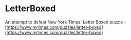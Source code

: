 # LetterBoxed
An attempt to defeat New York Times' Letter Boxed puzzle - [https://www.nytimes.com/puzzles/letter-boxed](https://www.nytimes.com/puzzles/letter-boxed)
